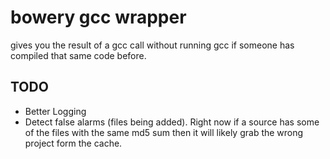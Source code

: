 # bowery gcc wrapper
gives you the result of a gcc call without running gcc if someone has compiled that same code before.

## TODO
- Better Logging
- Detect false alarms (files being added). Right now if a source has some of the files with the same md5 sum then it will likely grab the wrong project form the cache.
